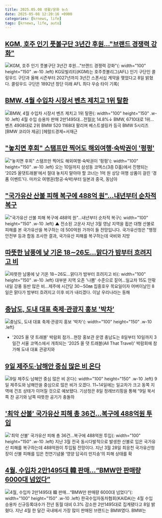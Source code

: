 ```yaml
---
title: 2025.05.08 생활/문화 뉴스
date: 2025-05-08 12:20:16 +0900
categories: [krnews, life]
tags: [krnews, life, auto]
---
```

## [KGM, 호주 인기 풋볼구단 3년간 후원…"브랜드 경쟁력 강화"](https://n.news.naver.com/mnews/article/001/0015375004)

![KGM, 호주 인기 풋볼구단 3년간 후원…"브랜드 경쟁력 강화"](https://mimgnews.pstatic.net/image/origin/001/2025/05/08/15375004.jpg?type=nf220_150){: width="100" height="150" .w-10 .left}
KG모빌리티(KGM)는 호주풋볼리그(AFL) 인기 구단인 콜링우드 구단과 올해 시즌부터 2027년까지 3년간 스폰서십 계약을 맺었다고 8일 밝혔다. 콜링우드 구단은 1892년 창단 이래 AFL 최다 우승 타이 기록(

## [BMW, 4월 수입차 시장서 벤츠 제치고 1위 탈환](https://n.news.naver.com/mnews/article/016/0002468011)

![BMW, 4월 수입차 시장서 벤츠 제치고 1위 탈환](https://mimgnews.pstatic.net/image/origin/016/2025/05/08/2468011.jpg?type=nf220_150){: width="100" height="150" .w-10 .left}
4월 수입 승용차 판매 2만1495대…전월比 14.8%↓ BMW, 6710대로 1위…벤츠 4908대로 2위 BMW 520 1168대 팔리며 베스트셀링카 등극 BMW 5시리즈 [BMW 코리아 제공] [헤럴드경제=서재근

## ["놓치면 후회" 스탬프만 찍어도 해외여행·숙박권이 '펑펑'](https://n.news.naver.com/mnews/article/018/0006007323)

!["놓치면 후회" 스탬프만 찍어도 해외여행·숙박권이 '펑펑'](https://mimgnews.pstatic.net/image/origin/018/2025/05/08/6007323.jpg?type=nf220_150){: width="100" height="150" .w-10 .left}
오는 10일까지 삼성동 코엑스(3층 D홀)에서 진행되는 ‘2025 올댓트래블’에서 절대 놓치지 말아야 할 코너는 1억 원 상당 여행 상품이 걸린 ‘경품 이벤트’다. 마카오 여행권(항공·숙박)부터 일본과 중국, 동남아

## ["국가유산 산불 피해 복구에 488억 원"…내년부터 순차적 복구](https://n.news.naver.com/mnews/article/055/0001256006)

!["국가유산 산불 피해 복구에 488억 원"…내년부터 순차적 복구](https://mimgnews.pstatic.net/image/origin/055/2025/05/08/1256006.jpg?type=nf220_150){: width="100" height="150" .w-10 .left}
▲ 전소된 고운사 지난 3월 영남 지역을 휩쓴 대형 산불로 피해를 본 국가유산을 복구하는 데 500억원 가까이 들 전망입니다. 국가유산청은 "행정안전부 등과 합동 조사한 결과, 국가유산 피해를 복구하는데 국비와 지방

## [따뜻한 남풍에 낮 기온 18∼26도…맑다가 밤부터 흐려지고 비](https://n.news.naver.com/mnews/article/001/0015374719)

![따뜻한 남풍에 낮 기온 18∼26도…맑다가 밤부터 흐려지고 비](https://mimgnews.pstatic.net/image/origin/001/2025/05/08/15374719.jpg?type=nf220_150){: width="100" height="150" .w-10 .left}
대부분 지역 오존 '나쁨' 수준으로 짙어…일교차 15도 안팎 내일 강풍 동반 많은 비…제주에 시간당 30∼50㎜ 집중호우 목요일이자 어버이날인 8일은 맑다가 밤부터 흐려지고 이후 비가 내리겠다. 이날 우리나라는 동해

## [충남도, 도내 대표 축제·관광지 홍보 '박차'](https://n.news.naver.com/mnews/article/656/0000131283)

![충남도, 도내 대표 축제·관광지 홍보 '박차'](https://mimgnews.pstatic.net/image/origin/656/2025/05/08/131283.jpg?type=nf220_150){: width="100" height="150" .w-10 .left}
- '2025 올 댓 트래블' 박람회 참가…현장 홍보관 운영 충남도는 8일부터 10일까지 3일간 서울 코엑스에서 개최되는 '2025 올 댓 트래블(All That Travel)' 박람회에 참가해 도내 대표 관광지와

## [9일 제주도·남해안 중심 많은 비 온다](https://n.news.naver.com/mnews/article/031/0000930402)

![9일 제주도·남해안 중심 많은 비 온다](https://mimgnews.pstatic.net/image/origin/031/2025/05/08/930402.jpg?type=nf220_150){: width="100" height="150" .w-10 .left}
9일 제주도와 남해안을 중심으로 많은 비가 오겠다. 11~14일에는 일교차가 크고 동쪽 지역에 건조 상태가 이어질 것으로 예보됐다. 기상청은 8일 정례브리핑을 통해 “9일 북서쪽 찬 공기와 남쪽 따뜻한 공기가 충돌하

## ['최악 산불' 국가유산 피해 총 36건…복구에 488억원 투입](https://n.news.naver.com/mnews/article/018/0006007620)

!['최악 산불' 국가유산 피해 총 36건…복구에 488억원 투입](https://mimgnews.pstatic.net/image/origin/018/2025/05/08/6007620.jpg?type=nf220_150){: width="100" height="150" .w-10 .left}
지난 3월 전국 동시다발적으로 발생한 산불로 입은 국가유산 피해를 복구하는데 488억원이 투입될 전망이다. 지난 3월 28일 최응천 국가유산청장이 산불 피해를 입은 천연기념물 ‘영양 답곡리 만지송’의 피해 상태를 확

## [4월, 수입차 2만1495대 韓 판매…“BMW만 판매량 6000대 넘었다”](https://n.news.naver.com/mnews/article/009/0005488826)

![4월, 수입차 2만1495대 韓 판매…“BMW만 판매량 6000대 넘었다”](https://mimgnews.pstatic.net/image/origin/009/2025/05/08/5488826.jpg?type=nf220_150){: width="100" height="150" .w-10 .left}
한국수입자동차협회(KAIDA)는 4월 수입 승용차 신규등록대수가 전년 동월 대비 0.3% 감소한 2만1495대로 집계됐다고 8일 밝혔다. 지난 4월 한 달간 국내에서 가장 많이 판매된 브랜드는 BMW였다. BMW는

